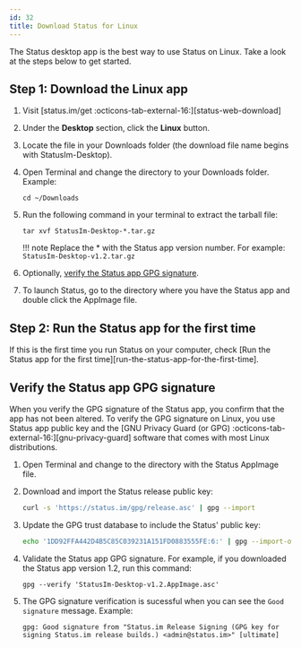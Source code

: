```yaml
---
id: 32
title: Download Status for Linux
---
```


The Status desktop app is the best way to use Status on Linux. Take a look at the steps below to get started.

## Step 1: Download the Linux app

1. Visit [status.im/get :octicons-tab-external-16:][status-web-download]
1. Under the **Desktop** section, click the **Linux** button.
1. Locate the file in your Downloads folder (the download file name begins with StatusIm-Desktop).
1. Open Terminal and change the directory to your Downloads folder. Example:

   ```shell
   cd ~/Downloads
   ```

1. Run the following command in your terminal to extract the tarball file:

   ```shell
   tar xvf StatusIm-Desktop-*.tar.gz
   ```

   !!! note
   Replace the \* with the Status app version number. For example: `StatusIm-Desktop-v1.2.tar.gz`

1. Optionally, [verify the Status app GPG signature](#verify-the-status-app-gpg-signature).
1. To launch Status, go to the directory where you have the Status app and double click the AppImage file.

## Step 2: Run the Status app for the first time

If this is the first time you run Status on your computer, check [Run the Status app for the first time][run-the-status-app-for-the-first-time].

## Verify the Status app GPG signature

When you verify the GPG signature of the Status app, you confirm that the app has not been altered. To verify the GPG signature on Linux, you use Status app public key and the [GNU Privacy Guard (or GPG) :octicons-tab-external-16:][gnu-privacy-guard] software that comes with most Linux distributions.

1. Open Terminal and change to the directory with the Status AppImage file.
1. Download and import the Status release public key:

   ```sh
   curl -s 'https://status.im/gpg/release.asc' | gpg --import

   ```

1. Update the GPG trust database to include the Status' public key:

   ```sh
   echo '1DD92FFA442D4B5C85C039231A151FD0883555FE:6:' | gpg --import-ownertrust

   ```

1. Validate the Status app GPG signature. For example, if you downloaded the Status app version 1.2, run this command:

   ```shell
   gpg --verify 'StatusIm-Desktop-v1.2.AppImage.asc'
   ```

1. The GPG signature verification is sucessful when you can see the `Good signature` message. Example:

   ```shell
   gpg: Good signature from "Status.im Release Signing (GPG key for signing Status.im release builds.) <admin@status.im>" [ultimate]
   ```
